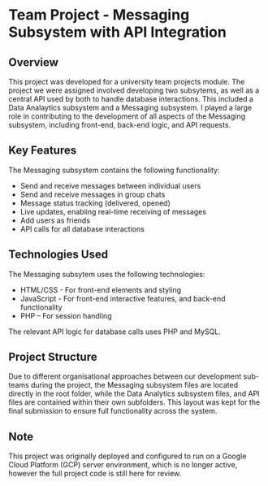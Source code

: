 # Team Project - Messaging Subsystem with API Integration 

## Overview
This project was developed for a university team projects module. The project we were assigned involved developing two subsytems, as well as a central API used by both to handle database interactions. This included a Data Analaytics subsystem and a Messaging subsystem. I played a large role in contributing to the development of all aspects of the Messaging subsystem, including front-end, back-end logic, and API requests.

## Key Features
The Messaging subsystem contains the following functionality:

- Send and receive messages between individual users
- Send and receive messages in group chats
- Message status tracking (delivered, opened)
- Live updates, enabling real-time receiving of messages
- Add users as friends
- API calls for all database interactions  

## Technologies Used
The Messaging subsytem uses the following technologies:

- HTML/CSS - For front-end elements and styling
- JavaScript - For front-end interactive features, and back-end functionality 
- PHP – For session handling

The relevant API logic for database calls uses PHP and MySQL.

## Project Structure
Due to different organisational approaches between our development sub-teams during the project, the Messaging subsystem files are located directly in the root folder, while the Data Analytics subsystem files, and API files are contained within their own subfolders. This layout was kept for the final submission to ensure full functionality across the system.

## Note
This project was originally deployed and configured to run on a Google Cloud Platform (GCP) server environment, which is no longer active, however the full project code is still here for review.
